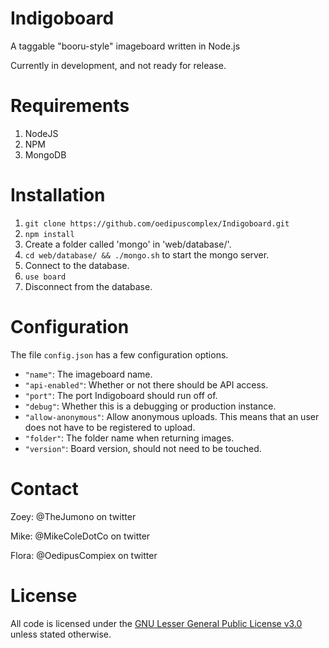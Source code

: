 # Indigoboard
A taggable "booru-style" imageboard written in Node.js

Currently in development, and not ready for release.

# Requirements
1. NodeJS
2. NPM
3. MongoDB

# Installation

1. `git clone https://github.com/oedipuscomplex/Indigoboard.git`
2. `npm install`
3. Create a folder called 'mongo' in 'web/database/'.
4. `cd web/database/ && ./mongo.sh` to start the mongo server.
5. Connect to the database.
6. `use board`
7. Disconnect from the database.

# Configuration
The file `config.json` has a few configuration options.

* `"name"`: The imageboard name.
* `"api-enabled"`: Whether or not there should be API access.
* `"port"`: The port Indigoboard should run off of.
* `"debug"`: Whether this is a debugging or production instance.
* `"allow-anonymous"`: Allow anonymous uploads. This means that an user does not have to be registered to upload.
* `"folder"`: The folder name when returning images.
* `"version"`: Board version, should not need to be touched.

# Contact
Zoey: @TheJumono on twitter

Mike: @MikeColeDotCo on twitter

Flora: @OedipusCompiex on twitter

# License 
All code is licensed under the [GNU Lesser General Public License v3.0](https://www.gnu.org/licenses/lgpl-3.0.en.html) unless stated otherwise.
